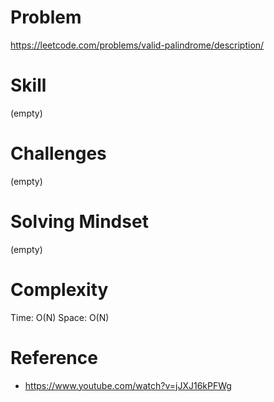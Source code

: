 
# Problem
https://leetcode.com/problems/valid-palindrome/description/

# Skill
(empty)

# Challenges
(empty)

# Solving Mindset
(empty)

# Complexity
Time: O(N)
Space: O(N)

# Reference
- https://www.youtube.com/watch?v=jJXJ16kPFWg
